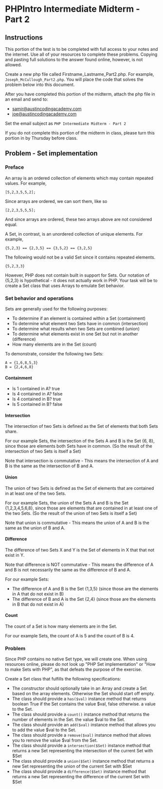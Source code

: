 PHPIntro Intermediate Midterm - Part 2
======================================

Instructions
------------

This portion of the test is to be completed with full access to your notes and
the internet. Use all of your resources to complete these problems.  Copying and
pasting full solutions to the answer found online, however, is not allowed.

Create a new php file called Firstname_Lastname_Part2.php. For example,
`Joseph_McCullough_Part2.php`. You will place the code that solves the problem
below into this document.

After you have completed this portion of the midterm, attach the php file in an
email and send to:

* samir@austincodingacademy.com
* joe@austincodingacademy.com

Set the email subject as `PHP Intermediate Midterm - Part 2`

If you do not complete this portion of the midterm in class, please turn this
portion in by Thursday before class.

Problem - Set implementation
----------------------------

### Preface

An array is an ordered collection of elements which may contain repeated
values. For example,

    [5,2,3,5,5,2];

Since arrays are ordered, we can sort them, like so

    [2,2,3,5,5,5];

And since arrays are ordered, these two arrays above are not considered equal.

A Set, in contrast, is an unordered collection of unique elements. For example,

    {5,2,3} == {2,3,5} == {3,5,2} == {3,2,5}

The following would not be a valid Set since it contains repeated elements.

    {5,2,3,3}

However, PHP does not contain built in support for Sets. Our notation of {5,2,3}
is hypothetical - it does not actually work in PHP. Your task will be to create
a Set class that uses Arrays to emulate Set behavior.

### Set behavior and operations

Sets are generally used for the following purposes:

* To determine if an element is contained within a Set (containment)
* To determine what element two Sets have in common (intersection)
* To determine what results when two Sets are combined (union)
* To determine what elements exist in one Set but not in another (difference)
* How many elements are in the Set (count)

To demonstrate, consider the following two Sets:

    A = {1,6,8,5,3}
    B = {2,4,6,8}

#### Containment

* Is 1 contained in A? true
* Is 4 contained in A? false
* Is 4 contained in B? true
* Is 5 contained in B? false

#### Intersection

The intersection of two Sets is defined as the Set of elements that both Sets
share.

For our example Sets, the intersection of the Sets A and B is the Set {6, 8},
since those are elements both Sets have in common. (So the result of the
intersection of two Sets is itself a Set)

Note that intersection is commutative - This means the intersection of A and B
is the same as the intersection of B and A.

#### Union

The union of two Sets is defined as the Set of elements that are contained in at
least one of the two Sets.

For our example Sets, the union of the Sets A and B is the Set {1,2,3,4,5,6,8},
since those are elements that are contained in at least one of the two Sets. (So
the result of the union of two Sets is itself a Set)

Note that union is commutative - This means the union of A and B
is the same as the union of B and A.

#### Difference

The difference of two Sets X and Y is the Set of elements in X that that not
exist in Y.

Note that difference is NOT commutative - This means the difference of A and B
is not necessarily the same as the difference of B and A.

For our example Sets:

* The difference of A and B is the Set {1,3,5} (since those are the elements in A that
  do not exist in B)
* The difference of B and A is the Set {2,4} (since those are the elements in B
  that do not exist in A)

#### Count

The count of a Set is how many elements are in the Set.

For our example Sets, the count of A is 5 and the count of B is 4.


### Problem

Since PHP contains no native Set type, we will create one. When using resources
online, please do not look up "PHP Set implementation" or "How to make Sets with
PHP", as that defeats the purpose of the exercise.

Create a Set class that fulfills the following specifications:

* The constructor should optionally take in an Array and create a Set based on
  the array elements. Otherwise the Set should start off empty.
* The class should provide a `has($val)` instance method that returns boolean
  True if the Set contains the value $val, false otherwise.
  a value to the Set.
* The class should provide a `count()` instance method that returns the number
  of elements in the Set.
  the value $val to the Set.
* The class should provide an `add($val)` instance method that allows you to add
  the value $val to the Set.
* The class should provide a `remove($val)` instance method that allows you to
  remove the value $val from the Set.
* The class should provide a `intersection($Set)` instance method that returns a
  new Set representing the intersection of the current Set with $Set
* The class should provide a `union($Set)` instance method that returns a
  new Set representing the union of the current Set with $Set
* The class should provide a `difference($Set)` instance method that returns a
  new Set representing the difference of the current Set with $Set
